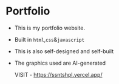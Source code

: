 # Portfolio

- This is my portfolio website.
- Built in `html`,`css`&`javascript`
- This is also self-designed and self-built
- The graphics used are AI-generated

  VISIT - https://ssntshpl.vercel.app/
